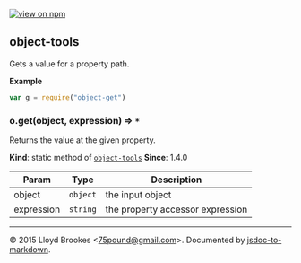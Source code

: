 [![view on npm](http://img.shields.io/npm/v/object-get.svg)](https://www.npmjs.org/package/object-get)

<a name="module_object-tools"></a>
## object-tools
Gets a value for a property path.

**Example**
```js
var g = require("object-get")
```
<a name="module_object-tools.get"></a>
### o.get(object, expression) ⇒ <code>\*</code>
Returns the value at the given property.

**Kind**: static method of <code>[object-tools](#module_object-tools)</code>
**Since**: 1.4.0

| Param | Type | Description |
| --- | --- | --- |
| object | <code>object</code> | the input object |
| expression | <code>string</code> | the property accessor expression |


* * *

&copy; 2015 Lloyd Brookes \<75pound@gmail.com\>. Documented by [jsdoc-to-markdown](https://github.com/jsdoc2md/jsdoc-to-markdown).
